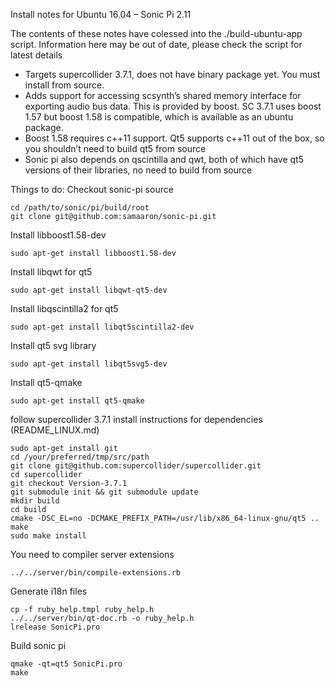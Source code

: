 Install notes for Ubuntu 16.04 – Sonic Pi 2.11

The contents of these notes have colessed into the ./build-ubuntu-app script.
Information here may be out of date, please check the script for latest details

- Targets supercollider 3.7.1, does not have binary package yet. You must
  install from source.
- Adds support for accessing scsynth’s shared memory interface for exporting
  audio bus data. This is provided by boost. SC 3.7.1 uses boost 1.57 but boost
  1.58 is compatible, which is available as an ubuntu package.
- Boost 1.58 requires c++11 support. Qt5 supports c++11 out of the box, so you
  shouldn’t need to build qt5 from source
- Sonic pi also depends on qscintilla and qwt, both of which have qt5 versions
  of their libraries, no need to build from source

Things to do:
Checkout sonic-pi source
```
cd /path/to/sonic/pi/build/root
git clone git@github.com:samaaron/sonic-pi.git
```

Install libboost1.58-dev
```
sudo apt-get install libboost1.58-dev
```

Install libqwt for qt5
```
sudo apt-get install libqwt-qt5-dev
```

Install libqscintilla2 for qt5
```
sudo apt-get install libqt5scintilla2-dev
```

Install qt5 svg library
```
sudo apt-get install libqt5svg5-dev
```

Install qt5-qmake
```
sudo apt-get install qt5-qmake
```

follow supercollider 3.7.1 install instructions for dependencies (README_LINUX.md)
```
sudo apt-get install git
cd /your/preferred/tmp/src/path
git clone git@github.com:supercollider/supercollider.git
cd supercollider
git checkout Version-3.7.1
git submodule init && git submodule update
mkdir build
cd build
cmake -DSC_EL=no -DCMAKE_PREFIX_PATH=/usr/lib/x86_64-linux-gnu/qt5 ..
make
sudo make install
```

You need to compiler server extensions
```
../../server/bin/compile-extensions.rb 
```

Generate i18n files
```
cp -f ruby_help.tmpl ruby_help.h
../../server/bin/qt-doc.rb -o ruby_help.h
lrelease SonicPi.pro 
```

Build sonic pi
```
qmake -qt=qt5 SonicPi.pro 
make
```

